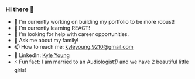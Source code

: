 ### Hi there 👋

- 🔭  I’m currently working on building my portfolio to be more robust!
- 🌱  I’m currently learning REACT!
- 🤔  I’m looking for help with career opportunities.
- 💬  Ask me about my family!
- 📫  How to reach me: [kyleyoung.9210@gmail.com](mailto:kyleyoung.9210@gmail.com)
- 🔗  LinkedIn: [Kyle Young](https://www.linkedin.com/in/kyle-young-2305b032/)
- ⚡️   Fun fact: I am married to an Audiologist👂 and we have 2 beautiful little girls!
